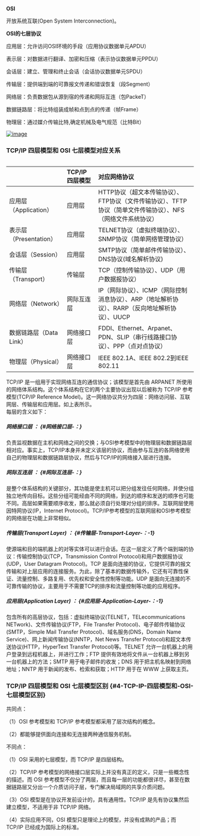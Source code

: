 **OSI**

开放系统互联\(Open System Interconnection\)。

**OSI的七层协议**

应用层：允许访问OSI环境的手段（应用协议数据单元APDU）

表示层：对数据进行翻译、加密和压缩（表示协议数据单元PPDU）

会话层：建立、管理和终止会话（会话协议数据单元SPDU）

传输层：提供端到端的可靠报文传递和错误恢复（段Segment）

网络层：负责数据包从源到宿的传递和网际互连（包PackeT）

数据链路层：将比特组装成帧和点到点的传递（帧Frame）

物理层：通过媒介传输比特,确定机械及电气规范（比特Bit）

[![](https://cloud.githubusercontent.com/assets/16357973/24079004/6dba6754-0cb8-11e7-8685-94012e703653.png "image")](https://cloud.githubusercontent.com/assets/16357973/24079004/6dba6754-0cb8-11e7-8685-94012e703653.png)

### TCP/IP 四层模型和 OSI 七层模型对应关系

|  |
| :--- |


|  | TCP/IP 四层模型 | 对应网络协议 |
| :--- | :--- | :--- |
| 应用层（Application） | 应用层 | HTTP协议（超文本传输协议）、FTP协议（文件传输协议）、TFTP协议（简单文件传输协议）、NFS（网络文件系统协议） |
| 表示层（Presentation） | 应用层 | TELNET协议（虚拟终端协议）、SNMP协议（简单网络管理协议） |
| 会话层（Session） | 应用层 | SMTP协议（简单邮件传输协议）、DNS协议\(域名解析协议\) |
| 传输层（Transport） | 传输层 | TCP（控制传输协议）、UDP（用户数据报协议） |
| 网络层（Network） | 网际互连层 | IP（网际协议）、ICMP（网际控制消息协议）、ARP（地址解析协议）、RARP（反向地址解析协议）、UUCP |
| 数据链路层（Data Link） | 网络接口层 | FDDI、Ethernet、Arpanet、PDN、SLIP（串行线路接口协议）、PPP（点对点协议） |
| 物理层（Physical） | 网络接口层 | IEEE 802.1A、IEEE 802.2到IEEE 802.11 |

TCP/IP 是一组用于实现网络互连的通信协议；该模型是首先由 ARPANET 所使用的网络体系结构。这个体系结构在它的两个主要协议出现以后被称为 TCP/IP 参考模型\(TCP/IP Reference Model\)。这一网络协议共分为四层：网络访问层、互联网层、传输层和应用层。如上表所示。  
每层的含义如下：

##### 网络接口层 ： {#网络接口层-：}

负责监视数据在主机和网络之间的交换；与OSI参考模型中的物理层和数据链路层相对应。事实上，TCP/IP本身并未定义该层的协议，而由参与互连的各网络使用自己的物理层和数据链路层协议，然后与TCP/IP的网络接入层进行连接。

##### 网际互连层 ： {#网际互连层-：}

是整个体系结构的关键部分，其功能是使主机可以把分组发往任何网络，并使分组独立地传向目标。这些分组可能经由不同的网络，到达的顺序和发送的顺序也可能不同。高层如果需要顺序收发，那么就必须自行处理对分组的排序。互联网层使用因特网协议\(IP，Internet Protocol\)。TCP/IP参考模型的互联网层和OSI参考模型的网络层在功能上非常相似。

##### 传输层\(Transport Layer\) ： {#传输层-Transport-Layer-：-1}

使源端和目的端机器上的对等实体可以进行会话。在这一层定义了两个端到端的协议：传输控制协议\(TCP，Transmission Control Protocol\)和用户数据报协议\(UDP，User Datagram Protocol\)。TCP 是面向连接的协议，它提供可靠的报文传输和对上层应用的连接服务。为此，除了基本的数据传输外，它还有可靠性保证、流量控制、多路复用、优先权和安全性控制等功能。UDP 是面向无连接的不可靠传输的协议，主要用于不需要TCP的排序和流量控制等功能的应用程序。

##### 应用层\(Application Layer\) ： {#应用层-Application-Layer-：-1}

包含所有的高层协议，包括：虚拟终端协议\(TELNET，TELecommunications NETwork\)、文件传输协议\(FTP，File Transfer Protocol\)、电子邮件传输协议\(SMTP，Simple Mail Transfer Protocol\)、域名服务\(DNS，Domain Name Service\)、网上新闻传输协议\(NNTP，Net News Transfer Protocol\)和超文本传送协议\(HTTP，HyperText Transfer Protocol\)等。TELNET 允许一台机器上的用户登录到远程机器上，并进行工作；FTP 提供有效地将文件从一台机器上移到另一台机器上的方法；SMTP 用于电子邮件的收发；DNS 用于把主机名映射到网络地址；NNTP 用于新闻的发布、检索和获取；HTTP 用于在 WWW 上获取主页。

### TCP/IP 四层模型和 OSI 七层模型区别 {#4-TCP-IP-四层模型和-OSI-七层模型区别}

共同点：

（1）OSI 参考模型和 TCP/IP 参考模型都采用了层次结构的概念。

（2）都能够提供面向连接和无连接两种通信服务机制。

不同点：

（1）OSI 采用的七层模型，而 TCP/IP 是四层结构。

（2）TCP/IP 参考模型的网络接口层实际上并没有真正的定义，只是一些概念性的描述。而 OSI 参考模型不仅分了两层，而且每一层的功能都很详尽，甚至在数据链路层又分出一个介质访问子层，专门解决局域网的共享介质问题。

（3）OSI 模型是在协议开发前设计的，具有通用性。TCP/IP 是先有协议集然后建立模型，不适用于非 TCP/IP 网络。

（4）实际应用不同，OSI 模型只是理论上的模型，并没有成熟的产品；而 TCP/IP 已经成为国际上的标准。

